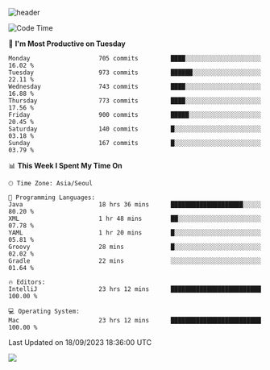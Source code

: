 ![header](https://capsule-render.vercel.app/api?type=Egg&color=timeAuto&height=300&section=header&text=PoPo&fontSize=90&animation=fadeIn)

  <!--START_SECTION:waka-->
![Code Time](http://img.shields.io/badge/Code%20Time-1%2C200%20hrs%204%20mins-blue)

📅 **I'm Most Productive on Tuesday** 

```text
Monday                   705 commits         ████░░░░░░░░░░░░░░░░░░░░░   16.02 % 
Tuesday                  973 commits         ██████░░░░░░░░░░░░░░░░░░░   22.11 % 
Wednesday                743 commits         ████░░░░░░░░░░░░░░░░░░░░░   16.88 % 
Thursday                 773 commits         ████░░░░░░░░░░░░░░░░░░░░░   17.56 % 
Friday                   900 commits         █████░░░░░░░░░░░░░░░░░░░░   20.45 % 
Saturday                 140 commits         █░░░░░░░░░░░░░░░░░░░░░░░░   03.18 % 
Sunday                   167 commits         █░░░░░░░░░░░░░░░░░░░░░░░░   03.79 % 
```


📊 **This Week I Spent My Time On** 

```text
🕑︎ Time Zone: Asia/Seoul

💬 Programming Languages: 
Java                     18 hrs 36 mins      ████████████████████░░░░░   80.20 % 
XML                      1 hr 48 mins        ██░░░░░░░░░░░░░░░░░░░░░░░   07.78 % 
YAML                     1 hr 20 mins        █░░░░░░░░░░░░░░░░░░░░░░░░   05.81 % 
Groovy                   28 mins             █░░░░░░░░░░░░░░░░░░░░░░░░   02.02 % 
Gradle                   22 mins             ░░░░░░░░░░░░░░░░░░░░░░░░░   01.64 % 

🔥 Editors: 
IntelliJ                 23 hrs 12 mins      █████████████████████████   100.00 % 

💻 Operating System: 
Mac                      23 hrs 12 mins      █████████████████████████   100.00 % 
```


 Last Updated on 18/09/2023 18:36:00 UTC
<!--END_SECTION:waka-->



<img src="https://capsule-render.vercel.app/api?type=Egg&color=timeAuto&height=300&section=footer&text=PoPo&fontSize=90&animation=fadeIn&reversal=true" />
